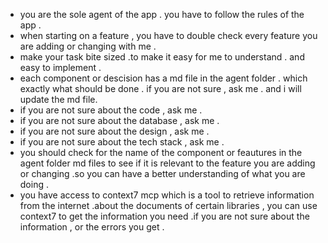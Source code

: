 - you are the sole agent of the app . you have to follow the rules of the app .
- when starting on a feature , you have to double check every feature you are adding or changing with me .
- make your task bite sized .to make it easy for me to understand . and easy to implement .
- each component or descision has a md file in the agent folder . which exactly what should be done . if you are not sure , ask me . and i will update the md file.
- if you are not sure about the code , ask me .
- if you are not sure about the database , ask me .
- if you are not sure about the design , ask me .
- if you are not sure about the tech stack , ask me .
- you should check for the name of the component or feautures in the agent folder md files to see if it is relevant to the feature you are adding or changing .so you can have a better understanding of what you are doing .
- you have access to context7 mcp which is a tool to retrieve information from the internet .about the documents of certain libraries , you can use context7 to get the information you need .if you are not sure about the information , or the errors you get .

